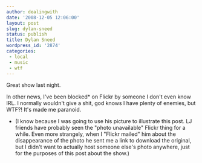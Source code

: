 ```yaml
---
author: dealingwith
date: '2008-12-05 12:06:00'
layout: post
slug: dylan-sneed
status: publish
title: Dylan Sneed
wordpress_id: '2874'
categories:
 - local
 - music
 - wtf
---
```


Great show last night.

In other news, I've been blocked* on Flickr by someone I don't even know IRL.
I normally wouldn't give a shit, god knows I have plenty of enemies, but WTF?!
It's made me paranoid.

* (I know because I was going to use his picture to illustrate this post. LJ
friends have probably seen the "photo unavailable" Flickr thing for a while.
Even more strangely, when I "Flickr mailed" him about the disappearance of the
photo he sent me a link to download the original, but I didn't want to
actually host someone else's photo anywhere, just for the purposes of this
post about the show.)

